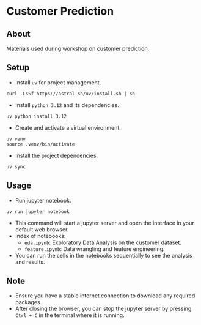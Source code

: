 # Customer Prediction

## About
Materials used during workshop on customer prediction.

## Setup
- Install `uv` for project management. 
```shell
curl -LsSf https://astral.sh/uv/install.sh | sh
```
- Install `python 3.12` and its dependencies.
```shell
uv python install 3.12
```
- Create and activate a virtual environment.
```shell
uv venv
source .venv/bin/activate
```
- Install the project dependencies.
```shell
uv sync
```

## Usage
- Run jupyter notebook.
```shell
uv run jupyter notebook
```
- This command will start a jupyter server and open the interface in your default web browser.
- Index of notebooks:
  - `eda.ipynb`: Exploratory Data Analysis on the customer dataset.
  - `feature.ipynb`: Data wrangling and feature engineering.
- You can run the cells in the notebooks sequentially to see the analysis and results.

## Note
- Ensure you have a stable internet connection to download any required packages.
- After closing the browser, you can stop the jupyter server by pressing `Ctrl + C` in the terminal where it is running.
